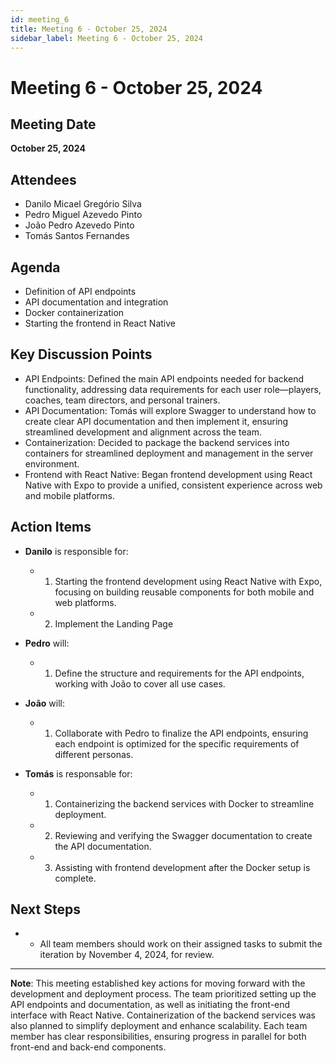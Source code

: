 ```yaml
---
id: meeting_6
title: Meeting 6 - October 25, 2024
sidebar_label: Meeting 6 - October 25, 2024
---
```


# Meeting 6 - October 25, 2024

## Meeting Date
**October 25, 2024**

## Attendees
- Danilo Micael Gregório Silva
- Pedro Miguel Azevedo Pinto
- João Pedro Azevedo Pinto
- Tomás Santos Fernandes

## Agenda
- Definition of API endpoints
- API documentation and integration
- Docker containerization
- Starting the frontend in React Native

## Key Discussion Points
- API Endpoints: Defined the main API endpoints needed for backend functionality, addressing data requirements for each user role—players, coaches, team directors, and personal trainers.
- API Documentation: Tomás will explore Swagger to understand how to create clear API documentation and then implement it, ensuring streamlined development and alignment across the team.
- Containerization: Decided to package the backend services into containers for streamlined deployment and management in the server environment.
- Frontend with React Native: Began frontend development using React Native with Expo to provide a unified, consistent experience across web and mobile platforms.

## Action Items
- **Danilo** is responsible for: 
  - 1) Starting the frontend development using React Native with Expo, focusing on building reusable components for both mobile and web platforms.
  - 2) Implement the Landing Page 

- **Pedro** will:
  - 1) Define the structure and requirements for the API endpoints, working with João to cover all use cases.

- **João** will: 
  - 1) Collaborate with Pedro to finalize the API endpoints, ensuring each endpoint is optimized for the specific requirements of different personas.


- **Tomás** is responsable for: 
  - 1) Containerizing the backend services with Docker to streamline deployment.
  - 2) Reviewing and verifying the Swagger documentation to create the API documentation.
  - 3) Assisting with frontend development after the Docker setup is complete.


## Next Steps
- - All team members should work on their assigned tasks to submit the iteration by November 4, 2024, for review.

---

**Note**: This meeting established key actions for moving forward with the development and deployment process. The team prioritized setting up the API endpoints and documentation, as well as initiating the front-end interface with React Native. Containerization of the backend services was also planned to simplify deployment and enhance scalability. Each team member has clear responsibilities, ensuring progress in parallel for both front-end and back-end components.